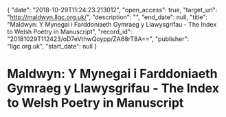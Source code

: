 {
  "date": "2018-10-29T11:24:23.213012", 
  "open_access": true, 
  "target_url": "http://maldwyn.llgc.org.uk/", 
  "description": "", 
  "end_date": null, 
  "title": "Maldwyn: Y Mynegai i Farddoniaeth Gymraeg y Llawysgrifau - The Index to Welsh Poetry in Manuscript", 
  "record_id": "20181029T112423/oD7eVthwQoypp/ZA68rT8A==", 
  "publisher": "llgc.org.uk", 
  "start_date": null
}

# Maldwyn: Y Mynegai i Farddoniaeth Gymraeg y Llawysgrifau - The Index to Welsh Poetry in Manuscript

